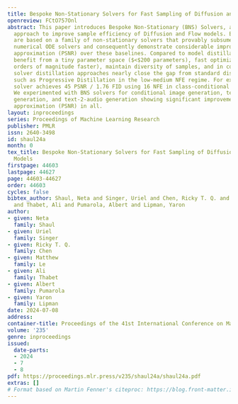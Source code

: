 ```yaml
---
title: Bespoke Non-Stationary Solvers for Fast Sampling of Diffusion and Flow Models
openreview: FCtO757Onl
abstract: This paper introduces Bespoke Non-Stationary (BNS) Solvers, a solver distillation
  approach to improve sample efficiency of Diffusion and Flow models. BNS solvers
  are based on a family of non-stationary solvers that provably subsumes existing
  numerical ODE solvers and consequently demonstrate considerable improvement in sample
  approximation (PSNR) over these baselines. Compared to model distillation, BNS solvers
  benefit from a tiny parameter space ($<$200 parameters), fast optimization (two
  orders of magnitude faster), maintain diversity of samples, and in contrast to previous
  solver distillation approaches nearly close the gap from standard distillation methods
  such as Progressive Distillation in the low-medium NFE regime. For example, BNS
  solver achieves 45 PSNR / 1.76 FID using 16 NFE in class-conditional ImageNet-64.
  We experimented with BNS solvers for conditional image generation, text-to-image
  generation, and text-2-audio generation showing significant improvement in sample
  approximation (PSNR) in all.
layout: inproceedings
series: Proceedings of Machine Learning Research
publisher: PMLR
issn: 2640-3498
id: shaul24a
month: 0
tex_title: Bespoke Non-Stationary Solvers for Fast Sampling of Diffusion and Flow
  Models
firstpage: 44603
lastpage: 44627
page: 44603-44627
order: 44603
cycles: false
bibtex_author: Shaul, Neta and Singer, Uriel and Chen, Ricky T. Q. and Le, Matthew
  and Thabet, Ali and Pumarola, Albert and Lipman, Yaron
author:
- given: Neta
  family: Shaul
- given: Uriel
  family: Singer
- given: Ricky T. Q.
  family: Chen
- given: Matthew
  family: Le
- given: Ali
  family: Thabet
- given: Albert
  family: Pumarola
- given: Yaron
  family: Lipman
date: 2024-07-08
address:
container-title: Proceedings of the 41st International Conference on Machine Learning
volume: '235'
genre: inproceedings
issued:
  date-parts:
  - 2024
  - 7
  - 8
pdf: https://proceedings.mlr.press/v235/shaul24a/shaul24a.pdf
extras: []
# Format based on Martin Fenner's citeproc: https://blog.front-matter.io/posts/citeproc-yaml-for-bibliographies/
---
```

